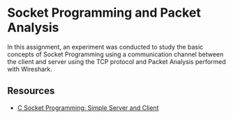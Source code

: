 # Socket Programming and Packet Analysis

In this assignment, an experiment was conducted to study the basic concepts of Socket Programming using a communication channel between the client and server using the TCP protocol and Packet Analysis performed with Wireshark.

## Resources

+ [C Socket Programming: Simple Server and Client](<https://github.com/ferryastika/socket-programming-simple-server-and-client?tab=readme-ov-file>)
